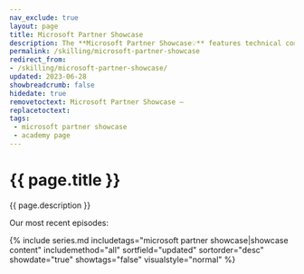 ```yaml
---
nav_exclude: true
layout: page
title: Microsoft Partner Showcase
description: The **Microsoft Partner Showcase💡** features technical conversations with Microsoft Partners and their solutions. Join Microsoft CSAs and Partners from around the world to get their perspectives on the tech industry and go hands-on with their solutions.
permalink: /skilling/microsoft-partner-showcase
redirect_from:
- /skilling/microsoft-partner-showcase/
updated: 2023-06-28
showbreadcrumb: false
hidedate: true
removetoctext: Microsoft Partner Showcase — 
replacetoctext:
tags: 
 - microsoft partner showcase
 - academy page
---
```


# {{ page.title }}

{{ page.description }}

Our most recent episodes:

{% include series.md 
    includetags="microsoft partner showcase|showcase content" 
    includemethod="all" 
    sortfield="updated" sortorder="desc" showdate="true" 
    showtags="false" visualstyle="normal" 
%}